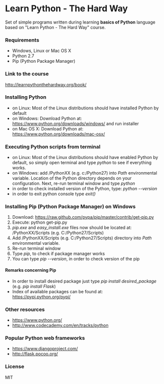 Learn Python - The Hard Way
=========================
Set of simple programs written during learning **basics of Python** language based on "Learn Python - The Hard Way" course.
### Requirements
* Windows, Linux or Mac OS X
* Python 2.7
* Pip (Python Package Manager)

### Link to the course
http://learnpythonthehardway.org/book/

### Installing Python
* on Linux: Most of the Linux distributions should have installed Python by default
* on Windows: Download Python at: https://www.python.org/downloads/windows/ and run installer
* on Mac OS X: Download Python at: https://www.python.org/downloads/mac-osx/

### Executing Python scripts from terminal
* on Linux: Most of the Linux distributions should have enabled Python by default, so simply open terminal and type *python* to see if everything works.
* on Windows: add /PythonXX (e.g. c:/Python27) into *Path* environmental variable. Location of the Python directory depends on your configuration. Next, re-run terminal window and type *python*
* in order to check installed version of the Python, type: *python --version*
* in order to exit python console type *exit()*

### Installing Pip (Python Package Manager) on Windows
1. Download: https://raw.github.com/pypa/pip/master/contrib/get-pip.py
2. Execute: python get-pip.py
3. *pip.exe* and *easy_install.exe* files now should be located at: /PythonXX/Scripts (e.g. C:/Python27/Scripts)
4. Add /PythonXX/Scripts (e.g. C:/Python27/Scripts) directory into *Path* environmental variable.
5. Re-run terminal window
6. Type *pip*, to check if package manager works
7. You can type *pip --version*, in order to check version of the pip

#### Remarks concerning Pip
* In order to install desired package just type *pip install desired_package* (e.g. *pip install Flask*)
* Index of available packages can be found at: https://pypi.python.org/pypi/

### Other resources
* https://www.python.org/
* http://www.codecademy.com/en/tracks/python

### Popular Python web frameworks
* https://www.djangoproject.com/
* http://flask.pocoo.org/

### License
MIT
